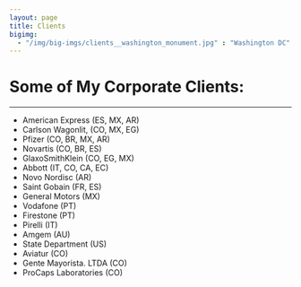 ```yaml
---
layout: page
title: Clients
bigimg:
  - "/img/big-imgs/clients__washington_monument.jpg" : "Washington DC"
---
```


# Some of My Corporate Clients:

---

- American Express (ES, MX, AR)
- Carlson Wagonlit, (CO, MX, EG)
- Pfizer (CO, BR, MX, AR)
- Novartis (CO, BR, ES)
- GlaxoSmithKlein (CO, EG, MX)
- Abbott (IT, CO, CA, EC)
- Novo Nordisc (AR)
- Saint Gobain (FR, ES)
- General Motors (MX)
- Vodafone (PT)
- Firestone (PT)
- Pirelli (IT)
- Amgem (AU)
- State Department (US)
- Aviatur (CO)
- Gente Mayorista. LTDA (CO)
- ProCaps Laboratories (CO)

